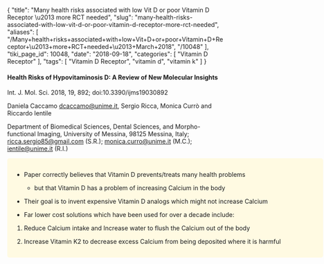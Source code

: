 {
    "title": "Many health risks associated with low Vit D or poor Vitamin D Receptor \u2013 more RCT needed",
    "slug": "many-health-risks-associated-with-low-vit-d-or-poor-vitamin-d-receptor-more-rct-needed",
    "aliases": [
        "/Many+health+risks+associated+with+low+Vit+D+or+poor+Vitamin+D+Receptor+\u2013+more+RCT+needed+\u2013+March+2018",
        "/10048"
    ],
    "tiki_page_id": 10048,
    "date": "2018-09-18",
    "categories": [
        "Vitamin D Receptor"
    ],
    "tags": [
        "Vitamin D Receptor",
        "vitamin d",
        "vitamin k"
    ]
}


#### Health Risks of Hypovitaminosis D: A Review of New Molecular Insights

Int. J. Mol. Sci. 2018, 19, 892; doi:10.3390/ijms19030892

Daniela Caccamo dcaccamo@unime.it, Sergio Ricca, Monica Currò and Riccardo Ientile

Department of Biomedical Sciences, Dental Sciences, and Morpho-functional Imaging, University of Messina, 98125 Messina, Italy; ricca.sergio85@gmail.com (S.R.); monica.curro@unime.it (M.C.); ientile@unime.it (R.I.)

<div class="border" style="background-color:#FFFAE2;padding:15px;margin:10px 0;border-radius:5px;width:700px">

* Paper correctly believes that Vitamin D prevents/treats many health problems

   * but that Vitamin D has a problem of increasing Calcium in the body

* Their goal is to invent expensive Vitamin D analogs which might not increase Calcium

* Far lower cost solutions which have been used for over a decade include:

1. Reduce Calcium intake and Increase water to flush the Calcium out of the body

1. Increase Vitamin K2 to decrease excess Calcium from being deposited where it is harmful